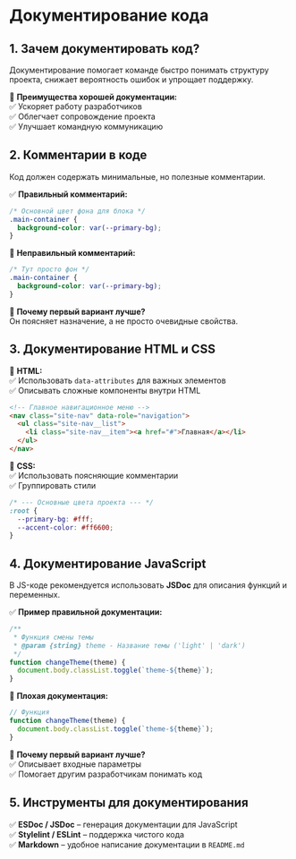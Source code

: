 # Документирование кода  

## 1. Зачем документировать код?  
Документирование помогает команде быстро понимать структуру проекта, снижает вероятность ошибок и упрощает поддержку.  

🔹 **Преимущества хорошей документации:**  
✅ Ускоряет работу разработчиков  
✅ Облегчает сопровождение проекта  
✅ Улучшает командную коммуникацию  

## 2. Комментарии в коде  
Код должен содержать минимальные, но полезные комментарии.  

✅ **Правильный комментарий:**  
```css  
/* Основной цвет фона для блока */  
.main-container {  
  background-color: var(--primary-bg);  
}  
```  

🚫 **Неправильный комментарий:**  
```css  
/* Тут просто фон */  
.main-container {  
  background-color: var(--primary-bg);  
}  
```  

🔹 **Почему первый вариант лучше?**  
Он поясняет назначение, а не просто очевидные свойства.  

## 3. Документирование HTML и CSS  

🔹 **HTML:**  
✅ Использовать `data-attributes` для важных элементов  
✅ Описывать сложные компоненты внутри HTML  

```html  
<!-- Главное навигационное меню -->  
<nav class="site-nav" data-role="navigation">  
  <ul class="site-nav__list">  
    <li class="site-nav__item"><a href="#">Главная</a></li>  
  </ul>  
</nav>  
```  

🔹 **CSS:**  
✅ Использовать поясняющие комментарии  
✅ Группировать стили  

```css  
/* --- Основные цвета проекта --- */  
:root {  
  --primary-bg: #fff;  
  --accent-color: #ff6600;  
}  
```  

## 4. Документирование JavaScript  
В JS-коде рекомендуется использовать **JSDoc** для описания функций и переменных.  

✅ **Пример правильной документации:**  
```js  
/**  
 * Функция смены темы  
 * @param {string} theme - Название темы ('light' | 'dark')  
 */  
function changeTheme(theme) {  
  document.body.classList.toggle(`theme-${theme}`);  
}  
```  

🚫 **Плохая документация:**  
```js  
// Функция  
function changeTheme(theme) {  
  document.body.classList.toggle(`theme-${theme}`);  
}  
```  

🔹 **Почему первый вариант лучше?**  
✅ Описывает входные параметры  
✅ Помогает другим разработчикам понимать код  

## 5. Инструменты для документирования  
✅ **ESDoc / JSDoc** – генерация документации для JavaScript  
✅ **Stylelint / ESLint** – поддержка чистого кода  
✅ **Markdown** – удобное написание документации в `README.md`